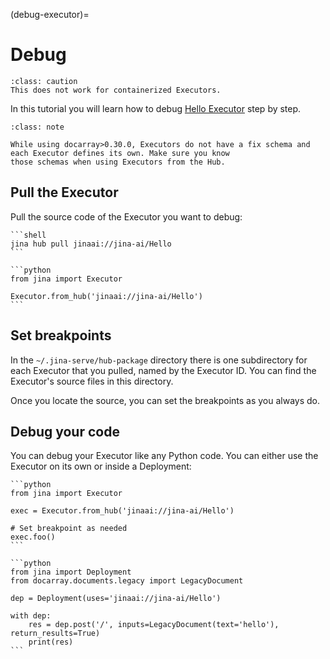 (debug-executor)=
# Debug

````{admonition} Not applicable to containerized Executors
:class: caution
This does not work for containerized Executors.
````

In this tutorial you will learn how to debug [Hello Executor](https://cloud.jina.ai/executor/9o9yjq1q) step by step.

````{admonition} Make sure the schemas are known
:class: note

While using docarray>0.30.0, Executors do not have a fix schema and each Executor defines its own. Make sure you know
those schemas when using Executors from the Hub.
````

## Pull the Executor

Pull the source code of the Executor you want to debug:

````{tab} via Command Line Interface
```shell
jina hub pull jinaai://jina-ai/Hello
```
````
````{tab} via Python code
```python
from jina import Executor

Executor.from_hub('jinaai://jina-ai/Hello')
```
````

## Set breakpoints

In the `~/.jina-serve/hub-package` directory there is one subdirectory for each Executor that you pulled, named by the Executor ID. You can find the Executor's source files in this directory.

Once you locate the source, you can set the breakpoints as you always do.

## Debug your code

You can debug your Executor like any Python code. You can either use the Executor on its own or inside a Deployment:

````{tab} Executor on its own
```python
from jina import Executor

exec = Executor.from_hub('jinaai://jina-ai/Hello')

# Set breakpoint as needed
exec.foo()
```
````
````{tab} Executor inside a Deployment
```python
from jina import Deployment
from docarray.documents.legacy import LegacyDocument

dep = Deployment(uses='jinaai://jina-ai/Hello')

with dep:
    res = dep.post('/', inputs=LegacyDocument(text='hello'), return_results=True)
    print(res)
```
````
